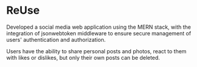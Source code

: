 # ReUse

Developed a social media web application using the MERN stack, with the integration of jsonwebtoken middleware to ensure secure management of users' authentication and authorization.

Users have the ability to share personal posts and photos, react to them with likes or dislikes, but only their own posts can be deleted.
